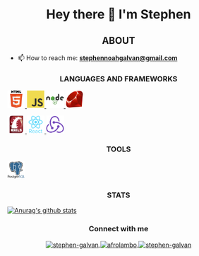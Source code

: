 <div align="center"> 
  <!-- <img src="https://komarev.com/ghpvc/?username=afrolambo&label=Profile%20views&color=0e75b6&style=flat" alt="afrolambo" /> -->
  <h1 align="center"> Hey there 👋 I'm Stephen </h1>
</div>


<h2 align="center"> ABOUT </h2> 

- 📫 How to reach me: **stephennoahgalvan@gmail.com**

<h3 align="center"> LANGUAGES AND FRAMEWORKS</h3>

<!-- LANGUAGES -->
<p class="languages" align="left"> 
  <a href="https://www.w3.org/html/" target="_blank"> 
    <img src="https://raw.githubusercontent.com/devicons/devicon/master/icons/html5/html5-original-wordmark.svg" alt="html5" width="40" height="40"/> 
  </a> 
  <a href="https://developer.mozilla.org/en-US/docs/Web/JavaScript" target="_blank"> 
    <img src="https://raw.githubusercontent.com/devicons/devicon/master/icons/javascript/javascript-original.svg" alt="javascript" width="40" height="40"/> 
  </a> 
  <a href="https://nodejs.org" target="_blank"> 
    <img src="https://raw.githubusercontent.com/devicons/devicon/master/icons/nodejs/nodejs-original-wordmark.svg" alt="nodejs" width="40" height="40"/> 
  </a> 
  <a href="https://www.ruby-lang.org/en/" target="_blank"> <img src="https://raw.githubusercontent.com/devicons/devicon/master/icons/ruby/ruby-original.svg" alt="ruby" width="40" height="40"/> </a> </p>

<!-- FRAMEWORKS -->
<p class="frameworks" align="left"> 
  <a href="https://rubyonrails.org" target="_blank"> 
    <img src="https://raw.githubusercontent.com/devicons/devicon/master/icons/rails/rails-original-wordmark.svg" alt="rails" width="40" height="40"/>
  </a> 
  <a href="https://reactjs.org/" target="_blank"> 
    <img src="https://raw.githubusercontent.com/devicons/devicon/master/icons/react/react-original-wordmark.svg" alt="react" width="40" height="40"/> 
  </a> 
  <a href="https://redux.js.org" target="_blank"> 
    <img src="https://raw.githubusercontent.com/devicons/devicon/master/icons/redux/redux-original.svg" alt="redux" width="40" height="40"/> 
  </a>
</>
  
<h3 align="center"> TOOLS </>

<!-- TOOLS -->
<p class="tools" align="left">
  <a href="https://www.postgresql.org" target="_blank"> 
    <img src="https://raw.githubusercontent.com/devicons/devicon/master/icons/postgresql/postgresql-original-wordmark.svg" alt="postgresql" width="40" height="40"/>   </a> 
</>

<h3 align="center"> STATS </h3>

[![Anurag's github stats](https://github-readme-stats.vercel.app/api?username=afrolambo&show_icons=true&theme=vue)](https://github.com/anuraghazra/github-readme-stats) 

<h3 align="center">Connect with me</h3>

<p align="center">
  <a href="https://stephengalvan.medium.com" target="blank">
    <img align="center" src="https://cdn.jsdelivr.net/npm/simple-icons@3.0.1/icons/medium.svg" alt="stephen-galvan" height="40" width="50" />
  </a>
  <a href="https://twitter.com/afrolambo" target="blank">
    <img align="center" src="https://cdn.jsdelivr.net/npm/simple-icons@3.0.1/icons/twitter.svg" alt="afrolambo" height="40" width="50" />
  </a>
  <a href="https://www.linkedin.com/in/stephen-galvan-3288a416b/" target="blank">
    <img align="center" src="https://cdn.jsdelivr.net/npm/simple-icons@3.0.1/icons/linkedin.svg" alt="stephen-galvan" height="40" width="50" />
  </a>
</p>


<!--
**afrolambo/afrolambo** is a ✨ _special_ ✨ repository because its `README.md` (this file) appears on your GitHub profile.

Here are some ideas to get you started:

- 🔭 I’m currently working on ...
- 🌱 I’m currently learning ...
- 👯 I’m looking to collaborate on ...
- 🤔 I’m looking for help with ...
- 💬 Ask me about ...
- 📫 How to reach me: ...
- 😄 Pronouns: ...
- ⚡ Fun fact: ...
-->

